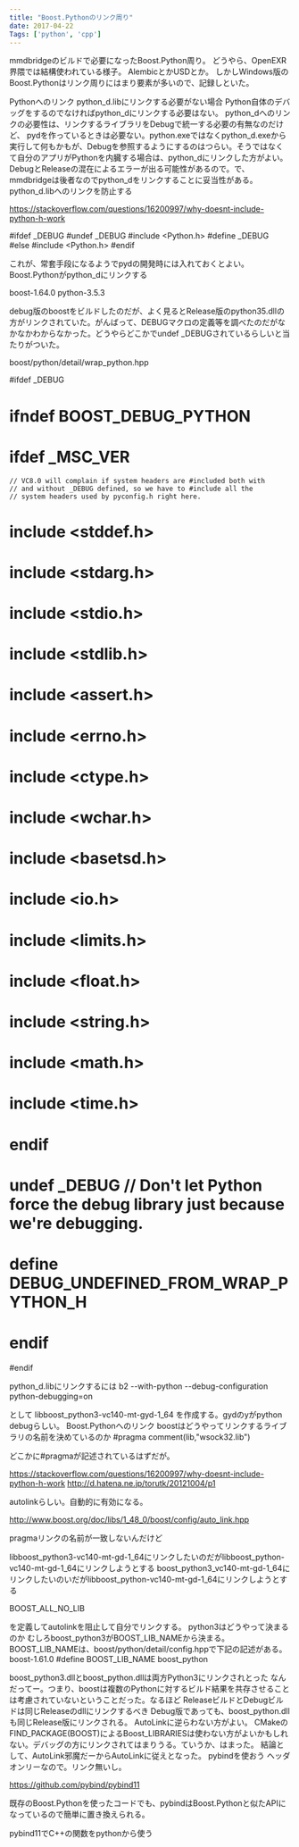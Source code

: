 ```yaml
---
title: "Boost.Pythonのリンク周り"
date: 2017-04-22
Tags: ['python', 'cpp']
---
```


mmdbridgeのビルドで必要になったBoost.Python周り。
どうやら、OpenEXR界隈では結構使われている様子。
AlembicとかUSDとか。
しかしWindows版のBoost.Pythonはリンク周りにはまり要素が多いので、記録しといた。

Pythonへのリンク
python_d.libにリンクする必要がない場合
Python自体のデバッグをするのでなければpython_dにリンクする必要はない。
python_dへのリンクの必要性は、リンクするライブラリをDebugで統一する必要の有無なのだけど、
pydを作っているときは必要ない。python.exeではなくpython_d.exeから実行して何もかもが、Debugを参照するようにするのはつらい。そうではなくて自分のアプリがPythonを内臓する場合は、python_dにリンクした方がよい。DebugとReleaseの混在によるエラーが出る可能性があるので。で、mmdbridgeは後者なのでpython_dをリンクすることに妥当性がある。
python_d.libへのリンクを防止する

https://stackoverflow.com/questions/16200997/why-doesnt-include-python-h-work

#ifdef _DEBUG
  #undef _DEBUG
  #include <Python.h>
  #define _DEBUG
#else
  #include <Python.h>
#endif

これが、常套手段になるようでpydの開発時には入れておくとよい。
Boost.Pythonがpython_dにリンクする

boost-1.64.0
python-3.5.3

debug版のboostをビルドしたのだが、よく見るとRelease版のpython35.dllの方がリンクされていた。がんばって、DEBUGマクロの定義等を調べたのだがなかなかわからなかった。どうやらどこかでundef _DEBUGされているらしいと当たりがついた。

boost/python/detail/wrap_python.hpp

#ifdef _DEBUG
# ifndef BOOST_DEBUG_PYTHON
#  ifdef _MSC_VER  
    // VC8.0 will complain if system headers are #included both with
    // and without _DEBUG defined, so we have to #include all the
    // system headers used by pyconfig.h right here.
#   include <stddef.h>
#   include <stdarg.h>
#   include <stdio.h>
#   include <stdlib.h>
#   include <assert.h>
#   include <errno.h>
#   include <ctype.h>
#   include <wchar.h>
#   include <basetsd.h>
#   include <io.h>
#   include <limits.h>
#   include <float.h>
#   include <string.h>
#   include <math.h>
#   include <time.h>
#  endif
#  undef _DEBUG // Don't let Python force the debug library just because we're debugging.
#  define DEBUG_UNDEFINED_FROM_WRAP_PYTHON_H
# endif
#endif

python_d.libにリンクするには
b2 --with-python --debug-configuration python-debugging=on

として
libboost_python3-vc140-mt-gyd-1_64
を作成する。gydのyがpython debugらしい。
Boost.Pythonへのリンク
boostはどうやってリンクするライブラリの名前を決めているのか
#pragma comment(lib,"wsock32.lib")

どこかに#pragmaが記述されているはずだが。

https://stackoverflow.com/questions/16200997/why-doesnt-include-python-h-work
http://d.hatena.ne.jp/torutk/20121004/p1

autolinkらしい。自動的に有効になる。

http://www.boost.org/doc/libs/1_48_0/boost/config/auto_link.hpp

pragmaリンクの名前が一致しないんだけど

libboost_python3-vc140-mt-gd-1_64にリンクしたいのだがlibboost_python-vc140-mt-gd-1_64にリンクしようとする
boost_python3_vc140-mt-gd-1_64にリンクしたいのいだがlibboost_python-vc140-mt-gd-1_64にリンクしようとする

BOOST_ALL_NO_LIB

を定義してautolinkを阻止して自分でリンクする。
python3はどうやって決まるのか
むしろboost_python3がBOOST_LIB_NAMEから決まる。
BOOST_LIB_NAMEは、boost/python/detail/config.hppで下記の記述がある。
boost-1.61.0
#define BOOST_LIB_NAME boost_python

boost_python3.dllとboost_python.dllは両方Python3にリンクされとった
なんだってー。つまり、boostは複数のPythonに対するビルド結果を共存させることは考慮されていないということだった。なるほど
ReleaseビルドとDebugビルドは同じReleaseのdllにリンクするべき
Debug版であっても、boost_python.dllも同じRelease版にリンクされる。
AutoLinkに逆らわない方がよい。
CMakeのFIND_PACKAGE(BOOST)によるBoost_LIBRARIESは使わない方がよいかもしれない。デバッグの方にリンクされてはまりうる。ていうか、はまった。
結論として、AutoLink邪魔だーからAutoLinkに従えとなった。
pybindを使おう
ヘッダオンリーなので。リンク無いし。

https://github.com/pybind/pybind11

既存のBoost.Pythonを使ったコードでも、pybindはBoost.Pythonと似たAPIになっているので簡単に置き換えられる。

pybind11でC++の関数をpythonから使う

